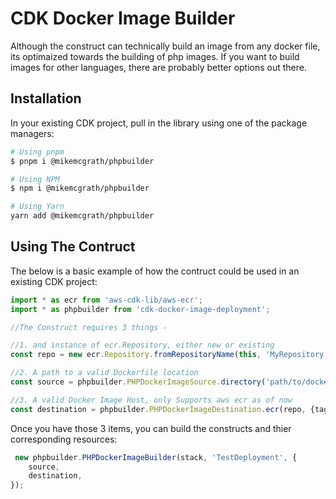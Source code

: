 # CDK Docker Image Builder 

Although the construct can technically build an image from any docker file, its optimaized towards the building of php images. If you want to build images for other languages, there are probably better options out there. 


## Installation

In your existing CDK project, pull in the library using one of the package managers:

```bash
# Using pnpm
$ pnpm i @mikemcgrath/phpbuilder

# Using NPM
$ npm i @mikemcgrath/phpbuilder

# Using Yarn
yarn add @mikemcgrath/phpbuilder
```

## Using The Contruct

The below is a basic example of how the contruct could be used in an existing CDK project:

```typescript
import * as ecr from 'aws-cdk-lib/aws-ecr';
import * as phpbuilder from 'cdk-docker-image-deployment';

//The Construct requires 3 things - 

//1. and instance of ecr.Repository, either new or existing
const repo = new ecr.Repository.fromRepositoryName(this, 'MyRepository', 'latest');

//2. A path to a valid Dockerfile location
const source = phpbuilder.PHPDockerImageSource.directory('path/to/dockerfile');

//3. A valid Docker Image Host, only Supports aws ecr as of now
const destination = phpbuilder.PHPDockerImageDestination.ecr(repo, {tag: 'latest'});
```


Once you have those 3 items, you can build the constructs and thier corresponding resources:


```typescript
 new phpbuilder.PHPDockerImageBuilder(stack, 'TestDeployment', {
    source,
    destination,
});

```


